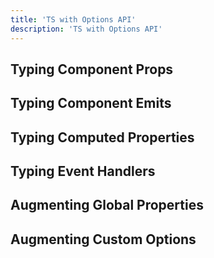 ```yaml
---
title: 'TS with Options API'
description: 'TS with Options API'
---
```

## Typing Component Props
## Typing Component Emits
## Typing Computed Properties
## Typing Event Handlers
## Augmenting Global Properties
## Augmenting Custom Options